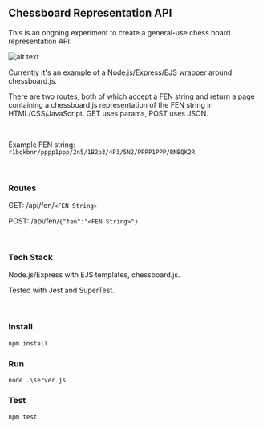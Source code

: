 ## Chessboard Representation API

This is an ongoing experiment to create a general-use chess board representation API.

![alt text](https://github.com/healeycodes/show-chessboard-with-express/blob/master/public/img/example-board.png "Chessboard")


Currently it's an example of a Node.js/Express/EJS wrapper around chessboard.js.

There are two routes, both of which accept a FEN string and return a page containing a chessboard.js representation of the FEN string in HTML/CSS/JavaScript. GET uses params, POST uses JSON.

&nbsp;

Example FEN string: `r1bqkbnr/pppp1ppp/2n5/1B2p3/4P3/5N2/PPPP1PPP/RNBQK2R`

&nbsp;

### Routes

GET: /api/fen/`<FEN String>`

POST: /api/fen/`{"fen":"<FEN String>"}`

&nbsp;

### Tech Stack
Node.js/Express with EJS templates, chessboard.js.

Tested with Jest and SuperTest.

&nbsp;

### Install

```npm install```

### Run

```node .\server.js```

### Test

```npm test```
